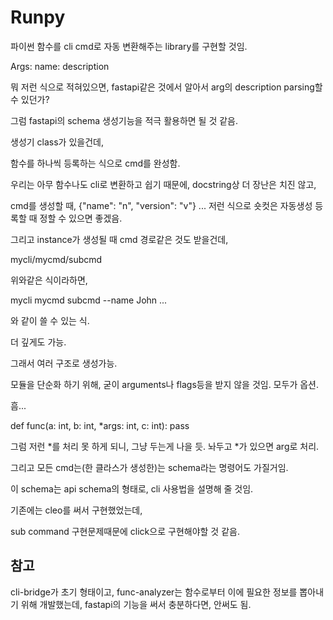 # Runpy

파이썬 함수를 cli cmd로 자동 변환해주는 library를 구현할 것임.

Args:
    name: description

뭐 저런 식으로 적혀있으면, fastapi같은 것에서 알아서 arg의 description parsing할 수 있던가?

그럼 fastapi의 schema 생성기능을 적극 활용하면 될 것 같음.


생성기 class가 있을건데,

함수를 하나씩 등록하는 식으로 cmd를 완성함.

우리는 아무 함수나도 cli로 변환하고 쉽기 때문에, docstring상 더 장난은 치진 않고,

cmd를 생성할 때, {"name": "n", "version": "v"} ... 저런 식으로 숏컷은 자동생성 등록할 때 정할 수 있으면 좋겠음.

그리고 instance가 생성될 때 cmd 경로같은 것도 받을건데,

mycli/mycmd/subcmd

위와같은 식이라하면,

mycli mycmd subcmd --name John ...

와 같이 쓸 수 있는 식.

더 깊게도 가능.

그래서 여러 구조로 생성가능.


모듈을 단순화 하기 위해, 굳이 arguments나 flags등을 받지 않을 것임. 모두가 옵션.

흠... 

def func(a: int, b: int, *args: int, c: int):
    pass

그럼 저런 *를 처리 못 하게 되니, 그냥 두는게 나을 듯. 놔두고 *가 있으면 arg로 처리.

그리고 모든 cmd는(한 클라스가 생성한)는 schema라는 명령어도 가질거임.

이 schema는 api schema의 형태로, cli 사용법을 설명해 줄 것임.

기존에는 cleo를 써서 구현했었는데,

sub command 구현문제때문에 click으로 구현해야할 것 같음.

## 참고

cli-bridge가 초기 형태이고,
func-analyzer는 함수로부터 이에 필요한 정보를 뽑아내기 위해 개발했는데,
fastapi의 기능을 써서 충분하다면, 안써도 됨.

